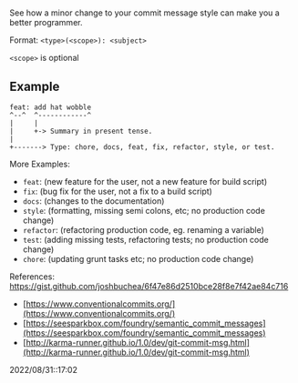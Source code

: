 # 
See how a minor change to your commit message style can make you a better programmer.

Format: `<type>(<scope>): <subject>`

`<scope>` is optional

## [](https://gist.github.com/joshbuchea/6f47e86d2510bce28f8e7f42ae84c716#example)Example

```
feat: add hat wobble
^--^  ^------------^
|     |
|     +-> Summary in present tense.
|
+-------> Type: chore, docs, feat, fix, refactor, style, or test.
```

More Examples:

-   `feat`: (new feature for the user, not a new feature for build script)
-   `fix`: (bug fix for the user, not a fix to a build script)
-   `docs`: (changes to the documentation)
-   `style`: (formatting, missing semi colons, etc; no production code change)
-   `refactor`: (refactoring production code, eg. renaming a variable)
-   `test`: (adding missing tests, refactoring tests; no production code change)
-   `chore`: (updating grunt tasks etc; no production code change)

References:
https://gist.github.com/joshbuchea/6f47e86d2510bce28f8e7f42ae84c716
-   [https://www.conventionalcommits.org/](https://www.conventionalcommits.org/)
-   [https://seesparkbox.com/foundry/semantic_commit_messages](https://seesparkbox.com/foundry/semantic_commit_messages)
-   [http://karma-runner.github.io/1.0/dev/git-commit-msg.html](http://karma-runner.github.io/1.0/dev/git-commit-msg.html)

2022/08/31::17:02
